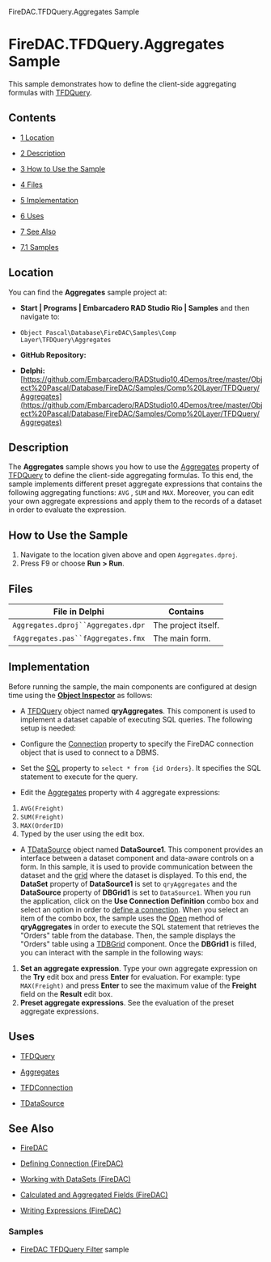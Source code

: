 FireDAC.TFDQuery.Aggregates Sample[]()
# FireDAC.TFDQuery.Aggregates Sample 


This sample demonstrates how to define the client-side aggregating formulas with [TFDQuery](http://docwiki.embarcadero.com/Libraries/en/FireDAC.Comp.Client.TFDQuery).
## Contents



* [1 Location](#Location)
* [2 Description](#Description)
* [3 How to Use the Sample](#How_to_Use_the_Sample)
* [4 Files](#Files)
* [5 Implementation](#Implementation)
* [6 Uses](#Uses)
* [7 See Also](#See_Also)

* [7.1 Samples](#Samples)


## Location 

You can find the **Aggregates** sample project at:
* **Start | Programs | Embarcadero RAD Studio Rio | Samples** and then navigate to:

* `Object Pascal\Database\FireDAC\Samples\Comp Layer\TFDQuery\Aggregates`

* **GitHub Repository:**

* **Delphi:**[https://github.com/Embarcadero/RADStudio10.4Demos/tree/master/Object%20Pascal/Database/FireDAC/Samples/Comp%20Layer/TFDQuery/Aggregates](https://github.com/Embarcadero/RADStudio10.4Demos/tree/master/Object%20Pascal/Database/FireDAC/Samples/Comp%20Layer/TFDQuery/Aggregates)

## Description 

The **Aggregates** sample shows you how to use the [Aggregates](http://docwiki.embarcadero.com/Libraries/en/FireDAC.Comp.DataSet.TFDDataSet.Aggregates) property of [TFDQuery](http://docwiki.embarcadero.com/Libraries/en/FireDAC.Comp.Client.TFDQuery) to define the client-side aggregating formulas. To this end, the sample implements different preset aggregate expressions that contains the following aggregating functions: `AVG` , `SUM` and `MAX`. Moreover, you can edit your own aggregate expressions and apply them to the records of a dataset in order to evaluate the expression.
## How to Use the Sample 


1.  Navigate to the location given above and open `Aggregates.dproj`.
2.  Press F9 or choose **Run > Run**.

## Files 



| File in Delphi                   | Contains          |
|----------------------------------|-------------------|
|`Aggregates.dproj``Aggregates.dpr`|The project itself.|
|`fAggregates.pas``fAggregates.fmx`|The main form.     |


## Implementation 

Before running the sample, the main components are configured at design time using the **[Object Inspector](http://docwiki.embarcadero.com/RADStudio/en/Object_Inspector)** as follows:
*  A [TFDQuery](http://docwiki.embarcadero.com/Libraries/en/FireDAC.Comp.Client.TFDQuery) object named **qryAggregates**. This component is used to implement a dataset capable of executing SQL queries. The following setup is needed:

*  Configure the [Connection](http://docwiki.embarcadero.com/Libraries/en/FireDAC.Comp.Client.TFDRdbmsDataSet.Connection) property to specify the FireDAC connection object that is used to connect to a DBMS.
*  Set the [SQL](http://docwiki.embarcadero.com/Libraries/en/FireDAC.Comp.Client.TFDCustomQuery.SQL) property to `select * from {id Orders}`. It specifies the SQL statement to execute for the query.
*  Edit the [Aggregates](http://docwiki.embarcadero.com/Libraries/en/FireDAC.Comp.DataSet.TFDDataSet.Aggregates) property with 4 aggregate expressions:

1. `AVG(Freight)`
2. `SUM(Freight)`
3. `MAX(OrderID)`
4.  Typed by the user using the edit box.

*  A [TDataSource](http://docwiki.embarcadero.com/Libraries/en/Data.DB.TDataSource) object named **DataSource1**. This component provides an interface between a dataset component and data-aware controls on a form. In this sample, it is used to provide communication between the dataset and the [grid](http://docwiki.embarcadero.com/Libraries/en/Vcl.DBGrids.TDBGrid) where the dataset is displayed. To this end, the **DataSet** property of **DataSource1** is set to `qryAggregates` and the **DataSource** property of **DBGrid1** is set to `DataSource1`.
When you run the application, click on the **Use Connection Definition** combo box and select an option in order to [define a connection](http://docwiki.embarcadero.com/RADStudio/en/Defining_Connection_(FireDAC)). When you select an item of the combo box, the sample uses the [Open](http://docwiki.embarcadero.com/Libraries/en/FireDAC.Comp.Client.TFDRdbmsDataSet.Open) method of **qryAggregates** in order to execute the SQL statement that retrieves the "Orders" table from the database. Then, the sample displays the "Orders" table using a [TDBGrid](http://docwiki.embarcadero.com/Libraries/en/Vcl.DBGrids.TDBGrid) component. Once the **DBGrid1** is filled, you can interact with the sample in the following ways:
1. **Set an aggregate expression**. Type your own aggregate expression on the **Try** edit box and press **Enter** for evaluation. For example: type `MAX(Freight)` and press **Enter** to see the maximum value of the **Freight** field on the **Result** edit box.
2. **Preset aggregate expressions**. See the evaluation of the preset aggregate expressions.

## Uses 


* [TFDQuery](http://docwiki.embarcadero.com/Libraries/en/FireDAC.Comp.Client.TFDQuery)

* [Aggregates](http://docwiki.embarcadero.com/Libraries/en/FireDAC.Comp.DataSet.TFDDataSet.Aggregates)

* [TFDConnection](http://docwiki.embarcadero.com/Libraries/en/FireDAC.Comp.Client.TFDConnection)
* [TDataSource](http://docwiki.embarcadero.com/Libraries/en/Data.DB.TDataSource)

## See Also 


* [FireDAC](http://docwiki.embarcadero.com/RADStudio/en/FireDAC)
* [Defining Connection (FireDAC)](http://docwiki.embarcadero.com/RADStudio/en/Defining_Connection_(FireDAC))
* [Working with DataSets (FireDAC)](http://docwiki.embarcadero.com/RADStudio/en/Working_with_DataSets_(FireDAC))

* [Calculated and Aggregated Fields (FireDAC)](http://docwiki.embarcadero.com/RADStudio/en/Calculated_and_Aggregated_Fields_(FireDAC))
* [Writing Expressions (FireDAC)](http://docwiki.embarcadero.com/RADStudio/en/Writing_Expressions_(FireDAC))

### Samples 


* [FireDAC TFDQuery Filter](http://docwiki.embarcadero.com/CodeExamples/en/FireDAC.TFDQuery.Filter_Sample) sample





